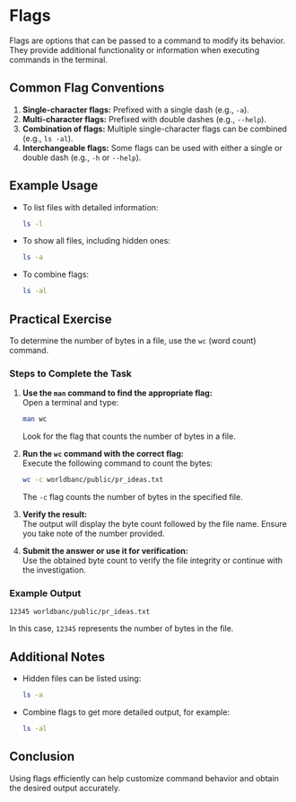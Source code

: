 # Flags

Flags are options that can be passed to a command to modify its behavior. They provide additional functionality or information when executing commands in the terminal.

## Common Flag Conventions

1. **Single-character flags:** Prefixed with a single dash (e.g., `-a`).
2. **Multi-character flags:** Prefixed with double dashes (e.g., `--help`).
3. **Combination of flags:** Multiple single-character flags can be combined (e.g., `ls -al`).
4. **Interchangeable flags:** Some flags can be used with either a single or double dash (e.g., `-h` or `--help`).

## Example Usage

- To list files with detailed information:
  ```bash
  ls -l
  ```
- To show all files, including hidden ones:
  ```bash
  ls -a
  ```
- To combine flags:
  ```bash
  ls -al
  ```

## Practical Exercise

To determine the number of bytes in a file, use the `wc` (word count) command.

### Steps to Complete the Task

1. **Use the `man` command to find the appropriate flag:**  
   Open a terminal and type:

   ```bash
   man wc
   ```

   Look for the flag that counts the number of bytes in a file.

2. **Run the `wc` command with the correct flag:**  
   Execute the following command to count the bytes:

   ```bash
   wc -c worldbanc/public/pr_ideas.txt
   ```

   The `-c` flag counts the number of bytes in the specified file.

3. **Verify the result:**  
   The output will display the byte count followed by the file name. Ensure you take note of the number provided.

4. **Submit the answer or use it for verification:**  
   Use the obtained byte count to verify the file integrity or continue with the investigation.

### Example Output

```
12345 worldbanc/public/pr_ideas.txt
```

In this case, `12345` represents the number of bytes in the file.

## Additional Notes

- Hidden files can be listed using:
  ```bash
  ls -a
  ```
- Combine flags to get more detailed output, for example:
  ```bash
  ls -al
  ```

## Conclusion

Using flags efficiently can help customize command behavior and obtain the desired output accurately.
